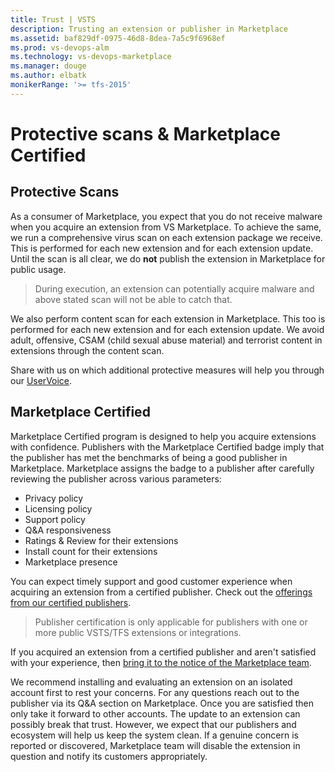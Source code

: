 ```yaml
---
title: Trust | VSTS
description: Trusting an extension or publisher in Marketplace 
ms.assetid: baf829df-0975-46d8-8dea-7a5c9f6968ef
ms.prod: vs-devops-alm
ms.technology: vs-devops-marketplace
ms.manager: douge
ms.author: elbatk
monikerRange: '>= tfs-2015'
---
```


# Protective scans & Marketplace Certified

## Protective Scans
As a consumer of Marketplace, you expect that you do not receive malware when you acquire an extension from VS Marketplace. To achieve the same, we run a comprehensive virus scan on each extension package we receive. This is performed for each new extension and for each extension update. Until the scan is all clear, we do **not** publish the extension in Marketplace for public usage.
> During execution, an extension can potentially acquire malware and above stated scan will not be able to catch that. 

We also perform content scan for each extension in Marketplace. This too is performed for each new extension and for each extension update. We avoid adult, offensive, CSAM (child sexual abuse material) and terrorist content in extensions through the content scan.

Share with us on which additional protective measures will help you through our [UserVoice](https://visualstudio.uservoice.com/forums/331878-visual-studio-marketplace).


## Marketplace Certified
Marketplace Certified program is designed to help you acquire extensions with confidence. Publishers with the Marketplace Certified badge imply that the publisher has met the benchmarks of being a good publisher in Marketplace. Marketplace assigns the badge to a publisher after carefully reviewing the publisher across various parameters:
* Privacy policy
* Licensing policy
* Support policy
* Q&A responsiveness
* Ratings & Review for their extensions
* Install count for their extensions
* Marketplace presence

You can expect timely support and good customer experience when acquiring an extension from a certified publisher. Check out the [offerings from our certified publishers](https://marketplace.visualstudio.com/search?target=VSTS&category=All%20categories&sortBy=Downloads).

> Publisher certification is only applicable for publishers with one or more public VSTS/TFS extensions or integrations.

If you acquired an extension from a certified publisher and aren't satisfied with your experience, then [bring it to the notice of the Marketplace team](https://docs.microsoft.com/en-us/vsts/marketplace/marketplace-billing-qa).

We recommend installing and evaluating an extension on an isolated account first to rest your concerns. For any questions reach out to the publisher via its Q&A section on Marketplace. Once you are satisfied then only take it forward to other accounts. The update to an extension can possibly break that trust. However, we expect that our publishers and ecosystem will help us keep the system clean. If a genuine concern is reported or discovered, Marketplace team will disable the extension in question and notify its customers appropriately.